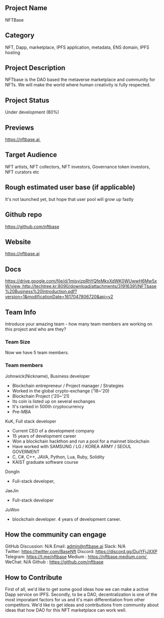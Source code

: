 ## Project Name
NFTBase

## Category 
NFT, Dapp, marketplace, IPFS application, metadata, ENS domain, IPFS hosting

## Project Description
NFTbase is the DAO based the metaverse marketplace and community for NFTs. We will make the world where human creativity is fully respected.

## Project Status
Under development (80%)

## Previews
https://nftbase.ai 

## Target Audience
NFT artists, NFT collectors, NFT investors, Governance token investors, NFT curators etc

## Rough estimated user base (if applicable)
It's not launched yet, but hope that user pool will grow up fastly

## Github repo
https://github.com/nftbase

## Website
https://nftbase.ai

## Docs
https://drive.google.com/file/d/1misyizpRhYQfeMkxXdWK0WUwwH6Mw5xW/view, http://techtree.kr:8090/download/attachments/31916391/NFTbase%20Business%20Introduction.pdf?version=1&modificationDate=1617047806720&api=v2

## Team Info
Introduce your amazing team - how many team members are working on this project and who are they?

### Team Size  
Now we have 5 team members. 

### Team members  
Johnwick(Nickname), Business developer
- Blockchain entrepreneur / Project manager / Strategies
- Worked in the global crypto-exchange ('18~'20)
- Blockchain Project ('20~'21) 
- Its coin is listed up on several exchanges
- It's ranked in 500th cryptocurrency
- Pre-MBA

KuK, Full stack developer
- Current CEO of a development company
- 15 years of development career
- Won a blockchain hackthon and run a pool for a mainnet blockchain
- Have worked with SAMSUNG / LG / KOREA ARMY / SEOUL GOVERMENT
- C, C#, C++, JAVA, Python, Lua, Ruby, Solidity
- KAIST graduate software course

DongIn
- Full-stack developer, 

JaeJin
- Full-stack developer

JuWon
- blockchain developer. 4 years of development career.


## How the community can engage
GitHub Discussion: N/A
Email: admin@nftbase.ai
Slack: N/A
Twitter: https://twitter.com/BaseNft
Discord: https://discord.gg/DujYFjJXXP
Telegram: https://t.me/nftbase
Medium : https://nftbase.medium.com/ 
WeChat: N/A
Github : https://github.com/nftbase

## How to Contribute
First of all, we'd like to get some good ideas how we can make a active Dapp service on IPFS. Secondly, to be a DAO, decentralization is one of the most imporatant factors for us and it's main differentiation from other competitors. We'd like to get ideas and contributions from community about ideas that how DAO for this NFT marketplace can work well.